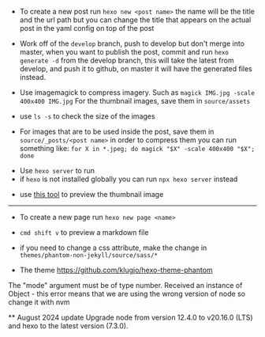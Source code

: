 - To create a new post run `hexo new <post name>` the name will be the title and the url path but you can change the title that appears on the actual post in the yaml config on top of the post

- Work off of the `develop` branch, push to develop but don't merge into master, when you want to publish the post, commit and run `hexo generate -d` from the develop branch, this will take the latest from develop, and push it to github, on master it will have the generated files instead.

- Use imagemagick to compress imagery. Such as `magick IMG.jpg -scale 400x400 IMG.jpg` For the thumbnail images, save them in `source/assets`
- use `ls -s` to check the size of the images

- For images that are to be used inside the post, save them in `source/_posts/<post name>` in order to compress them you can run something like: `for X in *.jpeg; do magick "$X" -scale 400x400 "$X"; done`

* Use `hexo server` to run
* if `hexo` is not installed globally you can run `npx hexo server` instead

- use [this tool](https://opengraphr.com/open-graph-debugger) to preview the thumbnail image 

---

- To create a new page run `hexo new page <name>`

- `cmd shift v` to preview a markdown file

- if you need to change a css attribute, make the change in `themes/phantom-non-jekyll/source/sass/*`

- The theme https://github.com/klugjo/hexo-theme-phantom


The "mode" argument must be of type number. Received an instance of Object - this error means that we are using the wrong version of node so change it with nvm

<!-- 
sudo chown -R $(whoami) .
chmod -R u+rwx . 
 -->

** August 2024 update
Upgrade node from version 12.4.0 to v20.16.0 (LTS) and hexo to the latest version (7.3.0).

